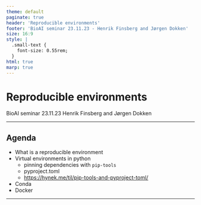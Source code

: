 ```yaml
---
theme: default
paginate: true
header: 'Reproducible environments'
footer: 'BioAI seminar 23.11.23 - Henrik Finsberg and Jørgen Dokken'
size: 16:9
style: |
  .small-text {
    font-size: 0.55rem;
  }
html: true
marp: true
---
```


# Reproducible environments
BioAI seminar 23.11.23
Henrik Finsberg and Jørgen Dokken

---

## Agenda

- What is a reproducible environment
- Virtual environments in python
    - pinning dependencies with `pip-tools`
    - pyproject.toml
    - https://hynek.me/til/pip-tools-and-pyproject-toml/
- Conda
- Docker

---
